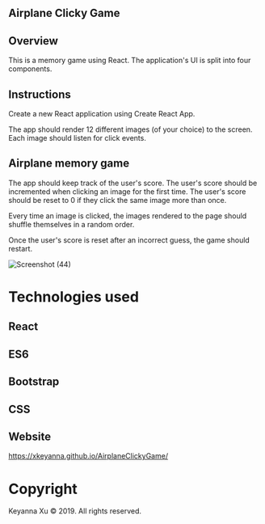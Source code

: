## Airplane Clicky Game
## Overview
This is a memory game using React. The application's UI is split into four components.

## Instructions
Create a new React application using Create React App.

The app should render 12 different images (of your choice) to the screen. Each image should listen for click events.

## Airplane memory game

The app should keep track of the user's score. The user's score should be incremented when clicking an image for the first time. The user's score should be reset to 0 if they click the same image more than once.

Every time an image is clicked, the images rendered to the page should shuffle themselves in a random order.

Once the user's score is reset after an incorrect guess, the game should restart.

![Screenshot (44)](https://user-images.githubusercontent.com/38111596/55185817-611d7780-5152-11e9-8f09-875f50787138.png)

# Technologies used
## React
## ES6
## Bootstrap
## CSS


## Website
https://xkeyanna.github.io/AirplaneClickyGame/

# Copyright
Keyanna Xu © 2019. All rights reserved.
